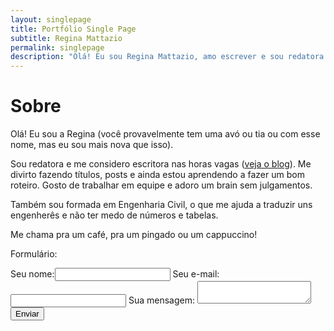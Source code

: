 ```yaml
---
layout: singlepage
title: Portfólio Single Page
subtitle: Regina Mattazio
permalink: singlepage
description: "Olá! Eu sou Regina Mattazio, amo escrever e sou redatora. Esse é meu site, aqui você encontra portfólio, blog, currículo e contato. Sinta-se bem vindo!"
---
```


# Sobre

Olá! Eu sou a Regina (você provavelmente tem uma avó ou tia ou com esse nome, mas eu sou mais nova que isso).  

Sou redatora e me considero escritora nas horas vagas ([veja o blog](./pessoal)). Me divirto fazendo títulos, posts e ainda estou aprendendo a fazer um bom roteiro. Gosto de trabalhar em equipe e adoro um brain sem julgamentos.  

Também sou formada em Engenharia Civil, o que me ajuda a traduzir uns engenherês e não ter medo de números e tabelas.  

Me chama pra um café, pra um pingado ou um cappuccino!  



Formulário:

<form
  action="https://formspree.io/f/mjvprglr"
  method="POST" target="_blank" 
>
  <label>Seu nome:<input type="text" name="Nome">
  </label>
  <label>Seu e-mail:<input type="text" name="E-mail">
  </label>
  <label>Sua mensagem:
    <textarea name="Mensagem"></textarea>
  </label>
  <button type="submit" class="botao">Enviar</button>
</form>


